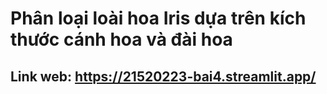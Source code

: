 # Phân loại loài hoa Iris dựa trên kích thước cánh hoa và đài hoa
## Link web: https://21520223-bai4.streamlit.app/
